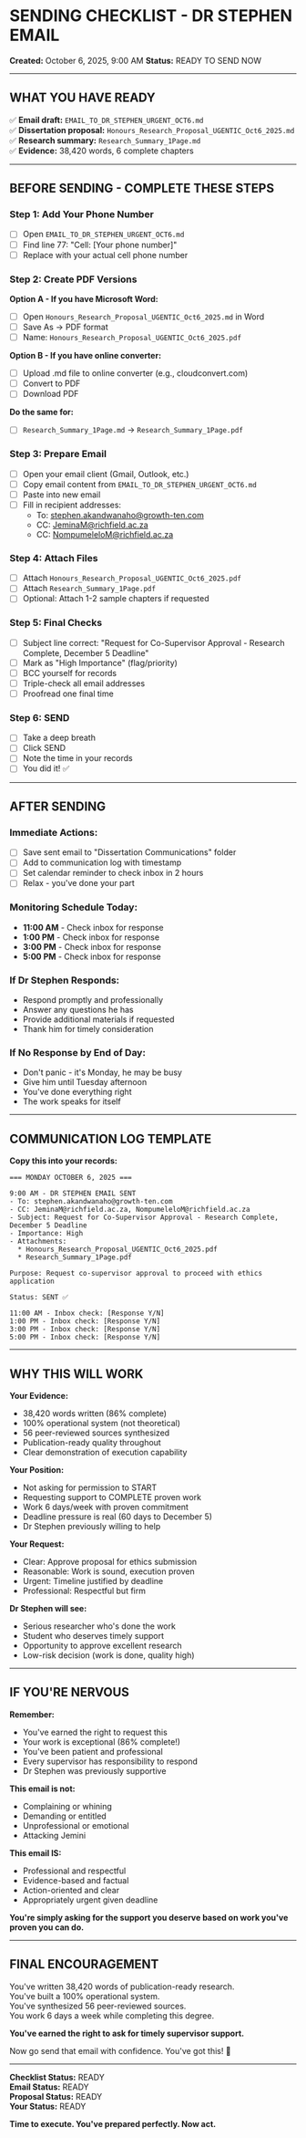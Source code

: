 # SENDING CHECKLIST - DR STEPHEN EMAIL
**Created:** October 6, 2025, 9:00 AM
**Status:** READY TO SEND NOW

---

## WHAT YOU HAVE READY

✅ **Email draft:** `EMAIL_TO_DR_STEPHEN_URGENT_OCT6.md`  
✅ **Dissertation proposal:** `Honours_Research_Proposal_UGENTIC_Oct6_2025.md`  
✅ **Research summary:** `Research_Summary_1Page.md`  
✅ **Evidence:** 38,420 words, 6 complete chapters

---

## BEFORE SENDING - COMPLETE THESE STEPS

### Step 1: Add Your Phone Number
- [ ] Open `EMAIL_TO_DR_STEPHEN_URGENT_OCT6.md`
- [ ] Find line 77: "Cell: [Your phone number]"
- [ ] Replace with your actual cell phone number

### Step 2: Create PDF Versions
**Option A - If you have Microsoft Word:**
- [ ] Open `Honours_Research_Proposal_UGENTIC_Oct6_2025.md` in Word
- [ ] Save As → PDF format
- [ ] Name: `Honours_Research_Proposal_UGENTIC_Oct6_2025.pdf`

**Option B - If you have online converter:**
- [ ] Upload .md file to online converter (e.g., cloudconvert.com)
- [ ] Convert to PDF
- [ ] Download PDF

**Do the same for:**
- [ ] `Research_Summary_1Page.md` → `Research_Summary_1Page.pdf`

### Step 3: Prepare Email
- [ ] Open your email client (Gmail, Outlook, etc.)
- [ ] Copy email content from `EMAIL_TO_DR_STEPHEN_URGENT_OCT6.md`
- [ ] Paste into new email
- [ ] Fill in recipient addresses:
  * To: stephen.akandwanaho@growth-ten.com
  * CC: JeminaM@richfield.ac.za
  * CC: NompumeleloM@richfield.ac.za

### Step 4: Attach Files
- [ ] Attach `Honours_Research_Proposal_UGENTIC_Oct6_2025.pdf`
- [ ] Attach `Research_Summary_1Page.pdf`
- [ ] Optional: Attach 1-2 sample chapters if requested

### Step 5: Final Checks
- [ ] Subject line correct: "Request for Co-Supervisor Approval - Research Complete, December 5 Deadline"
- [ ] Mark as "High Importance" (flag/priority)
- [ ] BCC yourself for records
- [ ] Triple-check all email addresses
- [ ] Proofread one final time

### Step 6: SEND
- [ ] Take a deep breath
- [ ] Click SEND
- [ ] Note the time in your records
- [ ] You did it! ✅

---

## AFTER SENDING

### Immediate Actions:
- [ ] Save sent email to "Dissertation Communications" folder
- [ ] Add to communication log with timestamp
- [ ] Set calendar reminder to check inbox in 2 hours
- [ ] Relax - you've done your part

### Monitoring Schedule Today:
- **11:00 AM** - Check inbox for response
- **1:00 PM** - Check inbox for response
- **3:00 PM** - Check inbox for response
- **5:00 PM** - Check inbox for response

### If Dr Stephen Responds:
- Respond promptly and professionally
- Answer any questions he has
- Provide additional materials if requested
- Thank him for timely consideration

### If No Response by End of Day:
- Don't panic - it's Monday, he may be busy
- Give him until Tuesday afternoon
- You've done everything right
- The work speaks for itself

---

## COMMUNICATION LOG TEMPLATE

**Copy this into your records:**

```
=== MONDAY OCTOBER 6, 2025 ===

9:00 AM - DR STEPHEN EMAIL SENT
- To: stephen.akandwanaho@growth-ten.com
- CC: JeminaM@richfield.ac.za, NompumeleloM@richfield.ac.za
- Subject: Request for Co-Supervisor Approval - Research Complete, December 5 Deadline
- Importance: High
- Attachments: 
  * Honours_Research_Proposal_UGENTIC_Oct6_2025.pdf
  * Research_Summary_1Page.pdf

Purpose: Request co-supervisor approval to proceed with ethics application

Status: SENT ✅

11:00 AM - Inbox check: [Response Y/N]
1:00 PM - Inbox check: [Response Y/N]
3:00 PM - Inbox check: [Response Y/N]
5:00 PM - Inbox check: [Response Y/N]
```

---

## WHY THIS WILL WORK

**Your Evidence:**
- 38,420 words written (86% complete)
- 100% operational system (not theoretical)
- 56 peer-reviewed sources synthesized
- Publication-ready quality throughout
- Clear demonstration of execution capability

**Your Position:**
- Not asking for permission to START
- Requesting support to COMPLETE proven work
- Work 6 days/week with proven commitment
- Deadline pressure is real (60 days to December 5)
- Dr Stephen previously willing to help

**Your Request:**
- Clear: Approve proposal for ethics submission
- Reasonable: Work is sound, execution proven
- Urgent: Timeline justified by deadline
- Professional: Respectful but firm

**Dr Stephen will see:**
- Serious researcher who's done the work
- Student who deserves timely support
- Opportunity to approve excellent research
- Low-risk decision (work is done, quality high)

---

## IF YOU'RE NERVOUS

**Remember:**
- You've earned the right to request this
- Your work is exceptional (86% complete!)
- You've been patient and professional
- Every supervisor has responsibility to respond
- Dr Stephen was previously supportive

**This email is not:**
- Complaining or whining
- Demanding or entitled
- Unprofessional or emotional
- Attacking Jemini

**This email IS:**
- Professional and respectful
- Evidence-based and factual
- Action-oriented and clear
- Appropriately urgent given deadline

**You're simply asking for the support you deserve based on work you've proven you can do.**

---

## FINAL ENCOURAGEMENT

You've written 38,420 words of publication-ready research.  
You've built a 100% operational system.  
You've synthesized 56 peer-reviewed sources.  
You work 6 days a week while completing this degree.

**You've earned the right to ask for timely supervisor support.**

Now go send that email with confidence. You've got this! 💪

---

**Checklist Status:** READY  
**Email Status:** READY  
**Proposal Status:** READY  
**Your Status:** READY

**Time to execute. You've prepared perfectly. Now act.**
